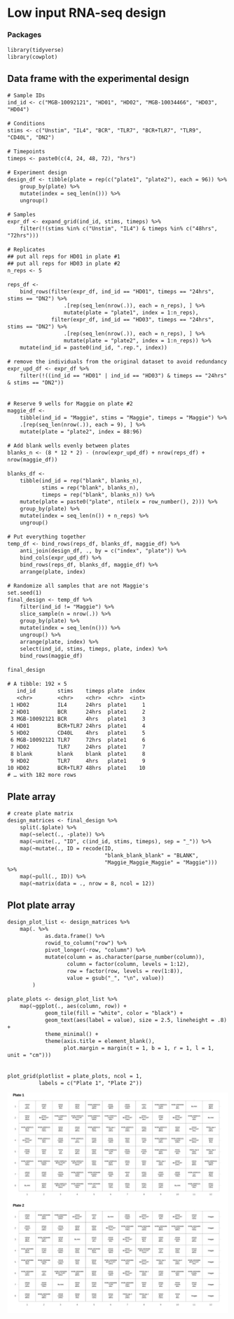 Low input RNA-seq design
================

### Packages

    library(tidyverse)
    library(cowplot)

Data frame with the experimental design
---------------------------------------

    # Sample IDs
    ind_id <- c("MGB-10092121", "HD01", "HD02", "MGB-10034466", "HD03", "HD04")

    # Conditions
    stims <- c("Unstim", "IL4", "BCR", "TLR7", "BCR+TLR7", "TLR9", "CD40L", "DN2")

    # Timepoints
    timeps <- paste0(c(4, 24, 48, 72), "hrs")

    # Experiment design
    design_df <- tibble(plate = rep(c("plate1", "plate2"), each = 96)) %>%
        group_by(plate) %>%
        mutate(index = seq_len(n())) %>%
        ungroup()

    # Samples
    expr_df <- expand_grid(ind_id, stims, timeps) %>%
        filter(!(stims %in% c("Unstim", "IL4") & timeps %in% c("48hrs", "72hrs")))

    # Replicates
    ## put all reps for HD01 in plate #1
    ## put all reps for HD03 in plate #2
    n_reps <- 5

    reps_df <- 
        bind_rows(filter(expr_df, ind_id == "HD01", timeps == "24hrs", stims == "DN2") %>%
                      .[rep(seq_len(nrow(.)), each = n_reps), ] %>%
                      mutate(plate = "plate1", index = 1:n_reps),
                  filter(expr_df, ind_id == "HD03", timeps == "24hrs", stims == "DN2") %>%
                      .[rep(seq_len(nrow(.)), each = n_reps), ] %>%
                      mutate(plate = "plate2", index = 1:n_reps)) %>%
        mutate(ind_id = paste0(ind_id, ".rep.", index))

    # remove the individuals from the original dataset to avoid redundancy 
    expr_upd_df <- expr_df %>%
        filter(!((ind_id == "HD01" | ind_id == "HD03") & timeps == "24hrs" & stims == "DN2"))


    # Reserve 9 wells for Maggie on plate #2
    maggie_df <- 
        tibble(ind_id = "Maggie", stims = "Maggie", timeps = "Maggie") %>%
        .[rep(seq_len(nrow(.)), each = 9), ] %>%
        mutate(plate = "plate2", index = 88:96)

    # Add blank wells evenly between plates
    blanks_n <- (8 * 12 * 2) - (nrow(expr_upd_df) + nrow(reps_df) + nrow(maggie_df))

    blanks_df <- 
        tibble(ind_id = rep("blank", blanks_n),
               stims = rep("blank", blanks_n),
               timeps = rep("blank", blanks_n)) %>%
        mutate(plate = paste0("plate", ntile(x = row_number(), 2))) %>%
        group_by(plate) %>%
        mutate(index = seq_len(n()) + n_reps) %>%
        ungroup()

    # Put everything together
    temp_df <- bind_rows(reps_df, blanks_df, maggie_df) %>%
        anti_join(design_df, ., by = c("index", "plate")) %>%
        bind_cols(expr_upd_df) %>%
        bind_rows(reps_df, blanks_df, maggie_df) %>%
        arrange(plate, index)
        
    # Randomize all samples that are not Maggie's
    set.seed(1)
    final_design <- temp_df %>%
        filter(ind_id != "Maggie") %>%
        slice_sample(n = nrow(.)) %>%
        group_by(plate) %>%
        mutate(index = seq_len(n())) %>%
        ungroup() %>%
        arrange(plate, index) %>%
        select(ind_id, stims, timeps, plate, index) %>%
        bind_rows(maggie_df)
     
    final_design

    # A tibble: 192 × 5
       ind_id       stims    timeps plate  index
       <chr>        <chr>    <chr>  <chr>  <int>
     1 HD02         IL4      24hrs  plate1     1
     2 HD01         BCR      24hrs  plate1     2
     3 MGB-10092121 BCR      4hrs   plate1     3
     4 HD01         BCR+TLR7 24hrs  plate1     4
     5 HD02         CD40L    4hrs   plate1     5
     6 MGB-10092121 TLR7     72hrs  plate1     6
     7 HD02         TLR7     24hrs  plate1     7
     8 blank        blank    blank  plate1     8
     9 HD02         TLR7     4hrs   plate1     9
    10 HD02         BCR+TLR7 48hrs  plate1    10
    # … with 182 more rows

Plate array
-----------

    # create plate matrix
    design_matrices <- final_design %>%
        split(.$plate) %>%
        map(~select(., -plate)) %>%
        map(~unite(., "ID", c(ind_id, stims, timeps), sep = "_")) %>%
        map(~mutate(., ID = recode(ID, 
                                   "blank_blank_blank" = "BLANK", 
                                   "Maggie_Maggie_Maggie" = "Maggie"))) %>%
        map(~pull(., ID)) %>%
        map(~matrix(data = ., nrow = 8, ncol = 12))

Plot plate array
----------------

    design_plot_list <- design_matrices %>%
        map(. %>% 
                as.data.frame() %>% 
                rowid_to_column("row") %>% 
                pivot_longer(-row, "column") %>%
                mutate(column = as.character(parse_number(column)),
                       column = factor(column, levels = 1:12),
                       row = factor(row, levels = rev(1:8)),
                       value = gsub("_", "\n", value))
            )

    plate_plots <- design_plot_list %>%
        map(~ggplot(., aes(column, row)) +
                geom_tile(fill = "white", color = "black") +
                geom_text(aes(label = value), size = 2.5, lineheight = .8) +
                theme_minimal() +
                theme(axis.title = element_blank(),
                      plot.margin = margin(t = 1, b = 1, r = 1, l = 1, unit = "cm")))
        

    plot_grid(plotlist = plate_plots, ncol = 1, 
              labels = c("Plate 1", "Plate 2"))

![](plan_low_input_files/figure-gfm/unnamed-chunk-4-1.png)<!-- -->
